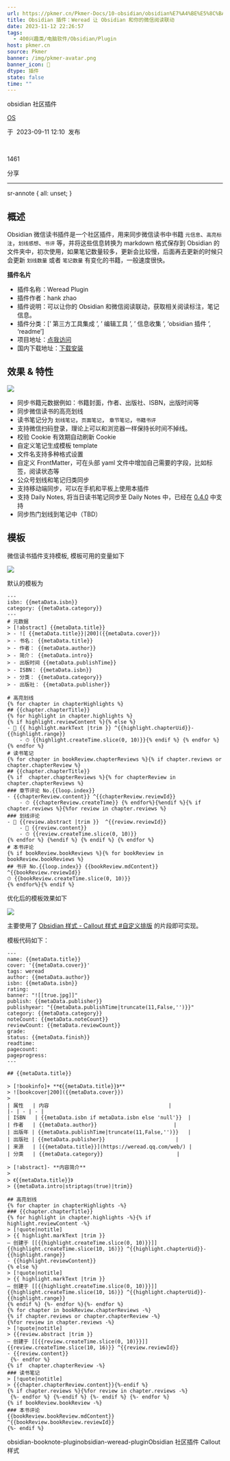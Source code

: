 ```yaml
---
url: https://pkmer.cn/Pkmer-Docs/10-obsidian/obsidian%E7%A4%BE%E5%8C%BA%E6%8F%92%E4%BB%B6/obsidian-weread-plugin/
title: Obsidian 插件：Weread 让 Obsidian 和你的微信阅读联动
date: 2023-11-12 22:26:57
tags:
  - 400兴趣类/电脑软件/Obsidian/Plugin
host: pkmer.cn
source: Pkmer
banner: /img/pkmer-avatar.png
banner_icon: 🔖
dtype: 插件
state: false
time: ""
---
```

<div class="menu-toggle"> <SidebarToggle client:idle ></SidebarToggle> </div>

obsidian 社区插件

[OS](https://pkmer.cn/authors/os)

于  2023-09-11 12:10  发布

 

1461

分享

* * *

sr-annote { all: unset; }

## 概述

Obsidian 微信读书插件是一个社区插件，用来同步微信读书中书籍 `元信息`、`高亮标注`，`划线感想`、`书评` 等，并将这些信息转换为 markdown 格式保存到 Obsidian 的文件夹中，初次使用，如果笔记数量较多，更新会比较慢，后面再去更新的时候只会更新 `划线数量` 或者 `笔记数量` 有变化的书籍，一般速度很快。

**插件名片**

*   插件名称：Weread Plugin
*   插件作者：hank zhao
*   插件说明：可以让你的 Obsidian 和微信阅读联动，获取相关阅读标注，笔记信息。
*   插件分类：[’ 第三方工具集成 ’, ’ 编辑工具 ’, ’ 信息收集 ’, ‘obsidian 插件 ’, ‘readme’]
*   项目地址：[点我访问](https://github.com/zhaohongxuan/obsidian-weread-plugin)
*   国内下载地址：[下载安装](https://pkmer.cn/products/plugin/pluginMarket/?obsidian-weread-plugin)

## 效果 & 特性

![](https://cdn.pkmer.cn/covers/obsidian-weread-plugin.png!pkmer)

*   同步书籍元数据例如：书籍封面，作者、出版社、ISBN，出版时间等
*   同步微信读书的高亮划线
*   读书笔记分为 `划线笔记`，`页面笔记`， `章节笔记`，`书籍书评`
*   支持微信扫码登录，理论上可以和浏览器一样保持长时间不掉线。
*   校验 Cookie 有效期自动刷新 Cookie
*   自定义笔记生成模板 template
*   文件名支持多种格式设置
*   自定义 FrontMatter，可在头部 yaml 文件中增加自己需要的字段，比如标签，阅读状态等
*   公众号划线和笔记归类同步
*   支持移动端同步，可以在手机和平板上使用本插件
*   支持 Daily Notes, 将当日读书笔记同步至 Daily Notes 中，已经在 [0.4.0](https://github.com/zhaohongxuan/obsidian-weread-plugin/releases/tag/0.4.0) 中支持
*   同步热门划线到笔记中（TBD）

## 模板

微信读书插件支持模板, 模板可用的变量如下

![](https://cdn.pkmer.cn/images/202307102317148.png!pkmer)

默认的模板为

```
---
isbn: {{metaData.isbn}}
category: {{metaData.category}}
---
# 元数据
> [!abstract] {{metaData.title}}
> - ![ {{metaData.title}}|200]({{metaData.cover}})
> - 书名： {{metaData.title}}
> - 作者： {{metaData.author}}
> - 简介： {{metaData.intro}}
> - 出版时间 {{metaData.publishTime}}
> - ISBN： {{metaData.isbn}}
> - 分类： {{metaData.category}}
> - 出版社： {{metaData.publisher}}

# 高亮划线
{% for chapter in chapterHighlights %}
## {{chapter.chapterTitle}}
{% for highlight in chapter.highlights %}
{% if highlight.reviewContent %}{% else %}
- 📌 {{ highlight.markText |trim }} ^{{highlight.chapterUid}}-{{highlight.range}}
    - ⏱ {{highlight.createTime.slice(0, 10)}}{% endif %} {% endfor %}{% endfor %}
# 读书笔记
{% for chapter in bookReview.chapterReviews %}{% if chapter.reviews or chapter.chapterReview %}
## {{chapter.chapterTitle}}
{% if  chapter.chapterReviews %}{% for chapterReview in chapter.chapterReviews %}
### 章节评论 No.{{loop.index}}
- {{chapterReview.content}} ^{{chapterReview.reviewId}}
    - ⏱ {{chapterReview.createTime}} {% endfor%}{%endif %}{% if chapter.reviews %}{%for review in chapter.reviews %}
### 划线评论
- 📌 {{review.abstract |trim }}  ^{{review.reviewId}}
    - 💭 {{review.content}}
    - ⏱ {{review.createTime.slice(0, 10)}}
{% endfor %} {%endif %} {% endif %} {% endfor %}
# 本书评论
{% if bookReview.bookReviews %}{% for bookReview in bookReview.bookReviews %}
## 书评 No.{{loop.index}} {{bookReview.mdContent}} ^{{bookReview.reviewId}}
⏱ {{bookReview.createTime.slice(0, 10)}}
{% endfor%}{% endif %}

```

优化后的模板效果如下

![](https://cdn.pkmer.cn/images/202307102324143.png!pkmer)

主要使用了 [Obsidian 样式 - Callout 样式 #自定义排版](https://pkmer.cn/Pkmer-Docs/10-obsidian/obsidian%E5%A4%96%E8%A7%82/css-%E7%89%87%E6%AE%B5/obsidian%E6%A0%B7%E5%BC%8F-callout%E6%A0%B7%E5%BC%8F#%E8%87%AA%E5%AE%9A%E4%B9%89%E6%8E%92%E7%89%88) 的片段即可实现。

模板代码如下：

```
---
name: {{metaData.title}}
cover: '{{metaData.cover}}'
tags: weread
author: {{metaData.author}}
isbn: {{metaData.isbn}}
rating: 
banner: "![[true.jpg]]"
publish: {{metaData.publisher}}
publishyear: "{{metaData.publishTime|truncate(11,False,'')}}"
category: {{metaData.category}}
noteCount: {{metaData.noteCount}}
reviewCount: {{metaData.reviewCount}}
grade:
status: {{metaData.finish}}
readtime:
pagecount: 
pageprogress: 
---

## {{metaData.title}}

> [!bookinfo]+ **《{{metaData.title}}》**
> ![bookcover|200]({{metaData.cover}})
>
| 属性   | 内容                                       |
|- | - | - |
| ISBN   | {{metaData.isbn if metaData.isbn else 'null'}}  |
| 作者   | {{metaData.author}}                         |
| 出版年 | {{metaData.publishTime|truncate(11,False,'')}}   | 
| 出版社 | {{metaData.publisher}}                       |
| 来源   | [{{metaData.title}}](https://weread.qq.com/web/) |
| 分类   | {{metaData.category}}                        |

> [!abstract]- **内容简介**
> 
> 《{{metaData.title}}》
> {{metaData.intro|striptags(true)|trim}}

## 高亮划线
{% for chapter in chapterHighlights -%}
### {{chapter.chapterTitle}}
{% for highlight in chapter.highlights -%}{% if highlight.reviewContent -%}
> [!quote|notitle] 
> {{ highlight.markText |trim }}  
— 创建于 [[{{highlight.createTime.slice(0, 10)}}]]{{highlight.createTime.slice(10, 16)}} ^{{highlight.chapterUid}}-{{highlight.range}}
- {{highlight.reviewContent}}
{% else %}
> [!quote|notitle] 
> {{ highlight.markText |trim }}  
— 创建于 [[{{highlight.createTime.slice(0, 10)}}]]{{highlight.createTime.slice(10, 16)}} ^{{highlight.chapterUid}}-{{highlight.range}}
{% endif %} {%- endfor %}{%- endfor %}
{% for chapter in bookReview.chapterReviews -%}
{% if chapter.reviews or chapter.chapterReview -%}
{%for review in chapter.reviews -%}
> [!quote|notitle] 
> {{review.abstract |trim }} 
— 创建于 [[{{review.createTime.slice(0, 10)}}]]{{review.createTime.slice(10, 16)}} ^{{review.reviewId}}
- {{review.content}}
 {%- endfor %} 
{% if  chapter.chapterReview -%}
### 读书笔记
> [!quote|notitle] 
> {{chapter.chapterReview.content}}{%-endif %}
{% if chapter.reviews %}{%for review in chapter.reviews -%}
 {%- endfor %} {%-endif %} {%- endif %} {%- endfor %}
{% if bookReview.bookReview -%}
### 本书评论
{{bookReview.bookReview.mdContent}} ^{{bookReview.bookReview.reviewId}}
{%- endif %}

```

obsidian-booknote-pluginobsidian-weread-pluginObsidian 社区插件 Callout 样式